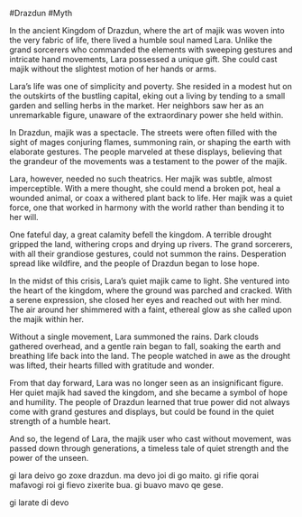 #Drazdun #Myth 

In the ancient Kingdom of Drazdun, where the art of majik was woven into the very fabric of life, there lived a humble soul named Lara. Unlike the grand sorcerers who commanded the elements with sweeping gestures and intricate hand movements, Lara possessed a unique gift. She could cast majik without the slightest motion of her hands or arms.

Lara’s life was one of simplicity and poverty. She resided in a modest hut on the outskirts of the bustling capital, eking out a living by tending to a small garden and selling herbs in the market. Her neighbors saw her as an unremarkable figure, unaware of the extraordinary power she held within.

In Drazdun, majik was a spectacle. The streets were often filled with the sight of mages conjuring flames, summoning rain, or shaping the earth with elaborate gestures. The people marveled at these displays, believing that the grandeur of the movements was a testament to the power of the majik.

Lara, however, needed no such theatrics. Her majik was subtle, almost imperceptible. With a mere thought, she could mend a broken pot, heal a wounded animal, or coax a withered plant back to life. Her majik was a quiet force, one that worked in harmony with the world rather than bending it to her will.

One fateful day, a great calamity befell the kingdom. A terrible drought gripped the land, withering crops and drying up rivers. The grand sorcerers, with all their grandiose gestures, could not summon the rains. Desperation spread like wildfire, and the people of Drazdun began to lose hope.

In the midst of this crisis, Lara’s quiet majik came to light. She ventured into the heart of the kingdom, where the ground was parched and cracked. With a serene expression, she closed her eyes and reached out with her mind. The air around her shimmered with a faint, ethereal glow as she called upon the majik within her.

Without a single movement, Lara summoned the rains. Dark clouds gathered overhead, and a gentle rain began to fall, soaking the earth and breathing life back into the land. The people watched in awe as the drought was lifted, their hearts filled with gratitude and wonder.

From that day forward, Lara was no longer seen as an insignificant figure. Her quiet majik had saved the kingdom, and she became a symbol of hope and humility. The people of Drazdun learned that true power did not always come with grand gestures and displays, but could be found in the quiet strength of a humble heart.

And so, the legend of Lara, the majik user who cast without movement, was passed down through generations, a timeless tale of quiet strength and the power of the unseen.

gi lara deivo go zoxe drazdun. ma devo joi di go maito. gi rifie qorai mafavogi roi gi fievo zixerite bua. gi buavo mavo qe gese.

gi larate di devo 